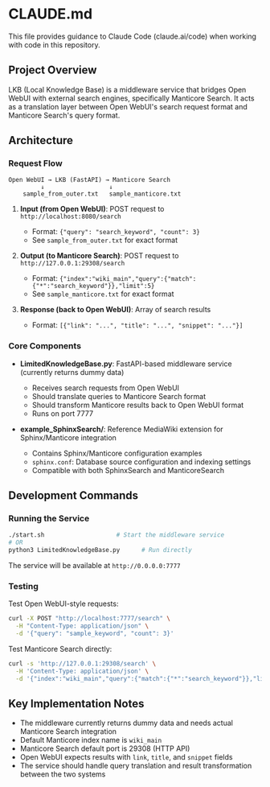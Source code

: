 # CLAUDE.md

This file provides guidance to Claude Code (claude.ai/code) when working with code in this repository.

## Project Overview

LKB (Local Knowledge Base) is a middleware service that bridges Open WebUI with external search engines, specifically Manticore Search. It acts as a translation layer between Open WebUI's search request format and Manticore Search's query format.

## Architecture

### Request Flow

```
Open WebUI → LKB (FastAPI) → Manticore Search
         ↓                  ↓
    sample_from_outer.txt   sample_manticore.txt
```

1. **Input (from Open WebUI)**: POST request to `http://localhost:8080/search`
   - Format: `{"query": "search_keyword", "count": 3}`
   - See `sample_from_outer.txt` for exact format

2. **Output (to Manticore Search)**: POST request to `http://127.0.0.1:29308/search`
   - Format: `{"index":"wiki_main","query":{"match":{"*":"search_keyword"}},"limit":5}`
   - See `sample_manticore.txt` for exact format

3. **Response (back to Open WebUI)**: Array of search results
   - Format: `[{"link": "...", "title": "...", "snippet": "..."}]`

### Core Components

- **LimitedKnowledgeBase.py**: FastAPI-based middleware service (currently returns dummy data)
  - Receives search requests from Open WebUI
  - Should translate queries to Manticore Search format
  - Should transform Manticore results back to Open WebUI format
  - Runs on port 7777

- **example_SphinxSearch/**: Reference MediaWiki extension for Sphinx/Manticore integration
  - Contains Sphinx/Manticore configuration examples
  - `sphinx.conf`: Database source configuration and indexing settings
  - Compatible with both SphinxSearch and ManticoreSearch

## Development Commands

### Running the Service

```bash
./start.sh                    # Start the middleware service
# OR
python3 LimitedKnowledgeBase.py      # Run directly
```

The service will be available at `http://0.0.0.0:7777`

### Testing

Test Open WebUI-style requests:
```bash
curl -X POST "http://localhost:7777/search" \
  -H "Content-Type: application/json" \
  -d '{"query": "sample_keyword", "count": 3}'
```

Test Manticore Search directly:
```bash
curl -s 'http://127.0.0.1:29308/search' \
  -H 'Content-Type: application/json' \
  -d '{"index":"wiki_main","query":{"match":{"*":"search_keyword"}},"limit":5}'
```

## Key Implementation Notes

- The middleware currently returns dummy data and needs actual Manticore Search integration
- Default Manticore index name is `wiki_main`
- Manticore Search default port is 29308 (HTTP API)
- Open WebUI expects results with `link`, `title`, and `snippet` fields
- The service should handle query translation and result transformation between the two systems

